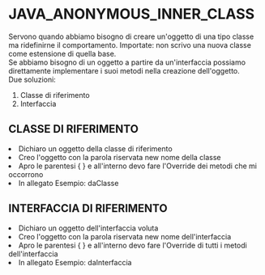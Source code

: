 # JAVA_ANONYMOUS_INNER_CLASS
Servono quando abbiamo bisogno di creare un'oggetto di una tipo classe ma ridefinirne il comportamento. Importate: non scrivo una nuova classe come estensione di quella base. </br>
Se abbiamo bisogno di un oggetto a partire da un'interfaccia possiamo direttamente implementare i suoi metodi nella creazione dell'oggetto.</br>
Due soluzioni:
<ol><li>Classe di riferimento</li><li>Interfaccia</li></ol>
<h2>CLASSE DI RIFERIMENTO</h2>
<li>Dichiaro un oggetto della classe di riferimento</li>
<li>Creo l'oggetto con la parola riservata new nome della classe</li>
<li>Apro le parentesi { } e all'interno devo fare l'Override dei metodi che mi occorrono</li>
<li>In allegato Esempio: daClasse</li>
<h2>INTERFACCIA DI RIFERIMENTO</h2>
<li>Dichiaro un oggetto dell'interfaccia voluta</li>
<li>Creo l'oggetto con la parola riservata new nome dell'interfaccia</li>
<li>Apro le parentesi { } e all'interno devo fare l'Override di tutti i metodi dell'interfaccia</li>
<li>In allegato Esempio: daInterfaccia</li>
